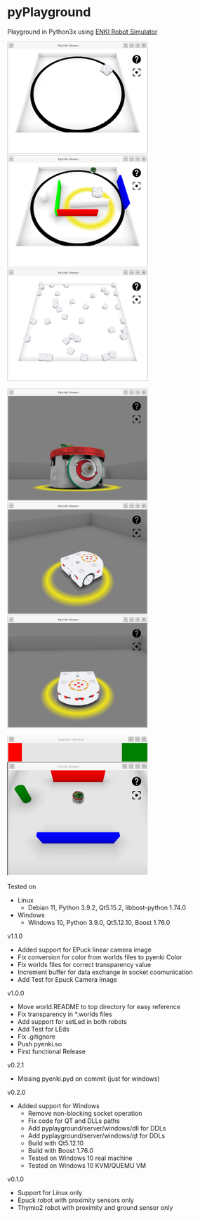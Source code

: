 # pyPlayground

Playground in Python3x using [ENKI Robot Simulator](https://github.com/enki-community/enki)

![](images/img-01.png "") ![](images/img-02.png "") ![](images/img-03.png "")

![](images/img-04.png "") ![](images/img-05.png "") ![](images/img-06.png "")

![](images/img-07.png "") 

Tested on
+ Linux
	+ Debian 11, Python 3.9.2, Qt5.15.2, libbost-python 1.74.0
+ Windows
	+ Windows 10, Python 3.9.0, Qt5.12.10, Boost 1.76.0

v1.1.0
+ Added support for EPuck linear camera image
+ Fix conversion for color from worlds files to pyenki Color
+ Fix worlds files for correct transparency value
+ Increment buffer for data exchange in socket coomunication
+ Add Test for Epuck Camera Image

v1.0.0
+ Move world.README to top directory for easy reference
+ Fix transparency in *.worlds files
+ Add support for setLed in both robots
+ Add Test for LEds
+ Fix .gitignore 
+ Push pyenki.so
+ First functional Release

v0.2.1
+ Missing pyenki.pyd on commit (just for windows)

v0.2.0
+ Added support for Windows
	+ Remove non-blocking socket operation
	+ Fix code for QT and DLLs paths
	+ Add pyplayground/server/windows/dll for DDLs
	+ Add pyplayground/server/windows/qt for DDLs
	+ Build with Qt5.12.10
	+ Build with Boost 1.76.0
	+ Tested on Windows 10 real machine
	+ Tested on Windows 10 KVM/QUEMU VM

v0.1.0
+ Support for Linux only
+ Epuck robot with proximity sensors only
+ Thymio2 robot with proximity and ground sensor only

